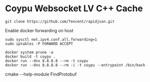 
# Coypu Websocket LV C++ Cache


```
git clone https://github.com/Tencent/rapidjson.git
```

Enable docker forwarding on host
```
sudo sysctl net.ipv4.conf.all.forwarding=1
sudo iptables -P FORWARD ACCEPT
```

```
docker system prune -a
docker build -t coypu .
docker run --dns 8.8.8.8 --rm -t coypu 
docker run --dns 8.8.8.8 --rm -i -t coypu --entrypoint /bin/bash
```
cmake --help-module FindProtobuf
